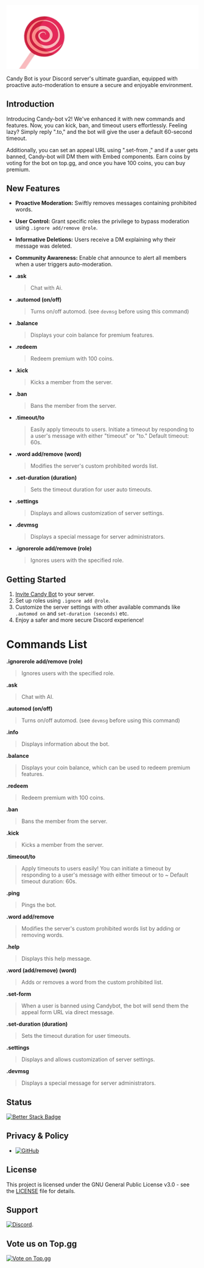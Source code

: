 ![Candy-bot Banner](banner.png)

Candy Bot is your Discord server's ultimate guardian, equipped with proactive auto-moderation to ensure a secure and enjoyable environment.

## Introduction

Introducing Candy-bot v2! We've enhanced it with new commands and features. Now, you can kick, ban, and timeout users effortlessly. Feeling lazy? Simply reply ".to," and the bot will give the user a default 60-second timeout.

Additionally, you can set an appeal URL using ".set-from <url>," and if a user gets banned, Candy-bot will DM them with Embed components. Earn coins by voting for the bot on top.gg, and once you have 100 coins, you can buy premium.

## New Features

- **Proactive Moderation:** Swiftly removes messages containing prohibited words.
- **User Control:** Grant specific roles the privilege to bypass moderation using `.ignore add/remove @role`.
- **Informative Deletions:** Users receive a DM explaining why their message was deleted.
- **Community Awareness:** Enable chat announce to alert all members when a user triggers auto-moderation.

- **.ask**
  > Chat with Ai.
  > 
- **.automod (on/off)**
  > Turns on/off automod. (see `devmsg` before using this command)

- **.balance**
  > Displays your coin balance for premium features.

- **.redeem**
  > Redeem premium with 100 coins.

- **.kick**
  > Kicks a member from the server.

- **.ban**
  > Bans the member from the server.

- **.timeout/to**
  > Easily apply timeouts to users. Initiate a timeout by responding to a user's message with either "timeout" or "to." Default timeout: 60s.

- **.word add/remove (word)**
  > Modifies the server's custom prohibited words list.

- **.set-duration (duration)**
  > Sets the timeout duration for user auto timeouts.

- **.settings**
  > Displays and allows customization of server settings.

- **.devmsg**
  > Displays a special message for server administrators.

- **.ignorerole add/remove (role)**
  > Ignores users with the specified role.


## Getting Started

1. [Invite Candy Bot](https://discord.com/oauth2/authorize/?permissions=-200803074&scope=bot&client_id=1120526687373889536) to your server.
2. Set up roles using `.ignore add @role`.
3. Customize the server settings with other available commands like `.automod on` and `set-duration (seconds)` etc.
4. Enjoy a safer and more secure Discord experience!

# Commands List

**.ignorerole add/remove (role)**
> Ignores users with the specified role.

**.ask**
> Chat with AI.

**.automod (on/off)**
> Turns on/off automod. (see `devmsg` before using this command)

**.info**
> Displays information about the bot.

**.balance**
> Displays your coin balance, which can be used to redeem premium features.

**.redeem**
> Redeem premium with 100 coins.

**.ban**
> Bans the member from the server.

**.kick**
> Kicks a member from the server.

**.timeout/to**
> Apply timeouts to users easily! You can initiate a timeout by responding to a user's message with either timeout or to ~ Default timeout duration: 60s.

**.ping**
> Pings the bot.

**.word add/remove**
> Modifies the server's custom prohibited words list by adding or removing words.

**.help**
> Displays this help message.

**.word (add/remove) (word)**
> Adds or removes a word from the custom prohibited list.

**.set-form**
> When a user is banned using Candybot, the bot will send them the appeal form URL via direct message.

**.set-duration (duration)**
> Sets the timeout duration for user timeouts.

**.settings**
> Displays and allows customization of server settings.

**.devmsg**
> Displays a special message for server administrators.

## Status
[![Better Stack Badge](https://uptime.betterstack.com/status-badges/v1/monitor/108jx.svg)](https://uptime.betterstack.com/?utm_source=status_badge)

## Privacy & Policy

- [![GitHub](https://img.shields.io/badge/GitHub-View%20File-blue?style=flat-square&logo=github)](https://github.com/ognexy/Candy-bot/blob/main/privacy%26policy.md)

## License

This project is licensed under the GNU General Public License v3.0 - see the [LICENSE](LICENSE) file for details.

## Support

[![Discord](https://img.shields.io/discord/1120511503938891941?label=Discord&logo=discord&style=flat-square)](https://discord.com/invite/qB2NVgC8jy).

## Vote us on Top.gg

[![Vote on Top.gg](https://top.gg/api/widget/1120526687373889536.svg)](https://top.gg/bot/1120526687373889536)
